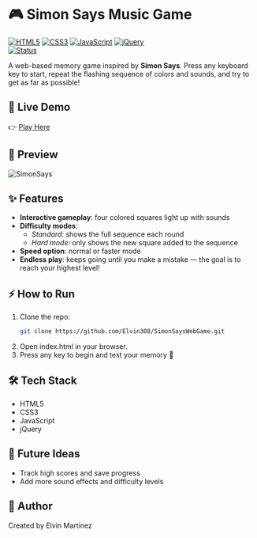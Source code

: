 # 🎮 Simon Says Music Game  

[![HTML5](https://img.shields.io/badge/HTML5-orange?logo=html5&logoColor=white)]()  [![CSS3](https://img.shields.io/badge/CSS3-blue?logo=css3&logoColor=white)]()  [![JavaScript](https://img.shields.io/badge/JavaScript-yellow?logo=javascript&logoColor=black)]()  [![jQuery](https://img.shields.io/badge/jQuery-blueviolet?logo=jquery&logoColor=white)]()  
[![Status](https://img.shields.io/badge/Status-Active-success)]()  

A web-based memory game inspired by **Simon Says**. Press any keyboard key to start, repeat the flashing sequence of colors and sounds, and try to get as far as possible!  

## 🚀 Live Demo  
👉 [Play Here](https://elvin308.github.io/SimonSaysWebGame/)  

## 📸 Preview  
![SimonSays](https://github.com/user-attachments/assets/c12d1675-852e-40dd-b167-b6e1cf8baeda)


## ✨ Features  
- **Interactive gameplay**: four colored squares light up with sounds  
- **Difficulty modes**:  
  - *Standard*: shows the full sequence each round  
  - *Hard mode*: only shows the new square added to the sequence  
- **Speed option**: normal or faster mode  
- **Endless play**: keeps going until you make a mistake — the goal is to reach your highest level!  

## ⚡ How to Run  
1. Clone the repo:  
   ```bash
   git clone https://github.com/Elvin308/SimonSaysWebGame.git
2. Open index.html in your browser.
3. Press any key to begin and test your memory 🎵

## 🛠️ Tech Stack
- HTML5
- CSS3
- JavaScript
- jQuery


## 📌 Future Ideas
- Track high scores and save progress
- Add more sound effects and difficulty levels

## 👤 Author
Created by Elvin Martinez
